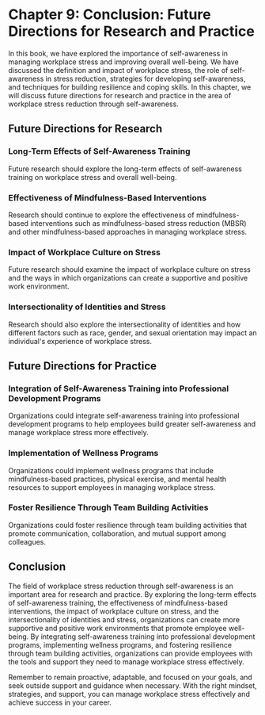 Chapter 9: Conclusion: Future Directions for Research and Practice
==================================================================

In this book, we have explored the importance of self-awareness in managing workplace stress and improving overall well-being. We have discussed the definition and impact of workplace stress, the role of self-awareness in stress reduction, strategies for developing self-awareness, and techniques for building resilience and coping skills. In this chapter, we will discuss future directions for research and practice in the area of workplace stress reduction through self-awareness.

Future Directions for Research
------------------------------

### Long-Term Effects of Self-Awareness Training

Future research should explore the long-term effects of self-awareness training on workplace stress and overall well-being.

### Effectiveness of Mindfulness-Based Interventions

Research should continue to explore the effectiveness of mindfulness-based interventions such as mindfulness-based stress reduction (MBSR) and other mindfulness-based approaches in managing workplace stress.

### Impact of Workplace Culture on Stress

Future research should examine the impact of workplace culture on stress and the ways in which organizations can create a supportive and positive work environment.

### Intersectionality of Identities and Stress

Research should also explore the intersectionality of identities and how different factors such as race, gender, and sexual orientation may impact an individual's experience of workplace stress.

Future Directions for Practice
------------------------------

### Integration of Self-Awareness Training into Professional Development Programs

Organizations could integrate self-awareness training into professional development programs to help employees build greater self-awareness and manage workplace stress more effectively.

### Implementation of Wellness Programs

Organizations could implement wellness programs that include mindfulness-based practices, physical exercise, and mental health resources to support employees in managing workplace stress.

### Foster Resilience Through Team Building Activities

Organizations could foster resilience through team building activities that promote communication, collaboration, and mutual support among colleagues.

Conclusion
----------

The field of workplace stress reduction through self-awareness is an important area for research and practice. By exploring the long-term effects of self-awareness training, the effectiveness of mindfulness-based interventions, the impact of workplace culture on stress, and the intersectionality of identities and stress, organizations can create more supportive and positive work environments that promote employee well-being. By integrating self-awareness training into professional development programs, implementing wellness programs, and fostering resilience through team building activities, organizations can provide employees with the tools and support they need to manage workplace stress effectively.

Remember to remain proactive, adaptable, and focused on your goals, and seek outside support and guidance when necessary. With the right mindset, strategies, and support, you can manage workplace stress effectively and achieve success in your career.

